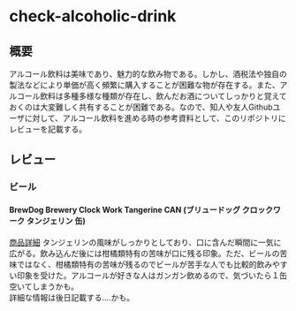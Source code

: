 # check-alcoholic-drink
## 概要
アルコール飲料は美味であり、魅力的な飲み物である。しかし、酒税法や独自の製法などにより単価が高く頻繁に購入することが困難な物が存在する。また、アルコール飲料は多種多様な種類が存在し、飲んだお酒についてしっかりと覚えておくのは大変難しく共有することが困難である。なので、知人や友人Githubユーザに対して、アルコール飲料を進める時の参考資料として、このリポジトリにレビューを記載する。
## レビュー
### ビール
#### BrewDog Brewery Clock Work Tangerine CAN (ブリュードッグ クロックワーク タンジェリン 缶)
[商品詳細](https://whisk-e.co.jp/products/clockworktangerincan/)
タンジェリンの風味がしっかりとしており、口に含んだ瞬間に一気に広がる。飲み込んだ後には柑橘類特有の苦味が口に残る印象。ただ、ビールの苦味ではなく、柑橘類特有の苦味が残るのでビールが苦手な人でも比較的飲みやすい印象を受けた。アルコールが好きな人はガンガン飲めるので、気づいたら１缶空いてしまうかも。  
詳細な情報は後日記載する....かも。
